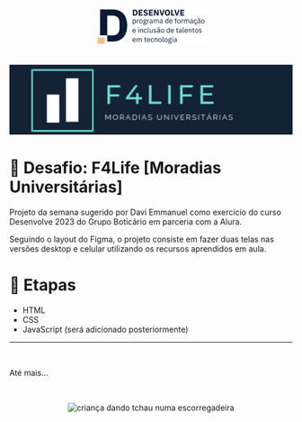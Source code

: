 <p align="center">
    <img src="/assets/logo-desenvolve-detalhata.jpg" alt="logo do Programa Desenvolve">
</p>

<br>

<img src="/assets/f4life.svg" alt="logo da F4Life">

<br>

# 🚀 Desafio: F4Life [Moradias Universitárias]

Projeto da semana sugerido por Davi Emmanuel como exercício do curso Desenvolve 2023 do Grupo Boticário em parceria com a Alura. 

Seguindo o layout do Figma, o projeto consiste em fazer duas telas nas versões desktop e celular utilizando os recursos aprendidos em aula.

# 🎉 Etapas

- HTML 
- CSS
- JavaScript (será adicionado posteriormente)

---
<br>

Até mais...

<br>

<p align="center">
    <img src="https://media.tenor.com/XANEHC_qBTkAAAAC/byee-byeee.gif" alt="criança dando tchau numa escorregadeira">
</p>